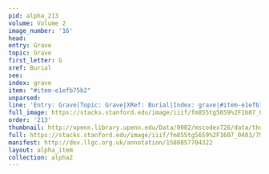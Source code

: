 ```yaml
---
pid: alpha_213
volume: Volume 2
image_number: '16'
head: 
entry: Grave
topic: Grave
first_letter: G
xref: Burial
see: 
index: grave
item: "#item-e1efb75b2"
unparsed: 
line: 'Entry: Grave|Topic: Grave|XRef: Burial|Index: grave|#item-e1efb75b2'
full_image: https://stacks.stanford.edu/image/iiif/fm855tg5659%2F1607_0483/full/full/0/default.jpg
order: '213'
thumbnail: http://openn.library.upenn.edu/Data/0002/mscodex726/data/thumb/1607_0483_thumb.jpg
full: https://stacks.stanford.edu/image/iiif/fm855tg5659%2F1607_0483/795,1446,2965,362/full/0/default.jpg
manifest: http://dev.llgc.org.uk/annotation/1508857704322
layout: alpha_item
collection: alpha2
---
```

